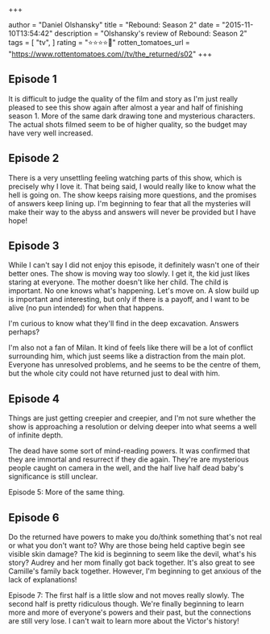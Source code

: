 +++

author = "Daniel Olshansky"
title = "Rebound: Season 2"
date = "2015-11-10T13:54:42"
description = "Olshansky's review of Rebound: Season 2"
tags = [
    "tv",
]
rating = "⭐⭐⭐⭐🌟"
rotten_tomatoes_url = "https://www.rottentomatoes.com//tv/the_returned/s02"
+++

Episode 1
-------------
It is difficult to judge the quality of the film and story as I'm just really pleased to see this show again after almost a year and half of finishing season 1. More of the same dark drawing tone and mysterious characters. The actual shots filmed seem to be of higher quality, so the budget may have very well increased.

Episode 2
-------------
There is a very unsettling feeling watching parts of this show, which is precisely why I love it. That being said, I would really like to know what the hell is going on. The show keeps raising more questions, and the promises of answers keep lining up. I'm beginning to fear that all the mysteries will make their way to the abyss and answers will never be provided but I have hope!

Episode 3
-------------
While I can't say I did not enjoy this episode, it definitely wasn't one of their better ones. The show is moving way too slowly. I get it, the kid just likes staring at everyone. The mother doesn't like her child. The child is important. No one knows what's happening. Let's move on. A slow build up is important and interesting, but only if there is a payoff, and I want to be alive (no pun intended) for when that happens. 

I'm curious to know what they'll find in the deep excavation. Answers perhaps?

I'm also not a fan of Milan. It kind of feels like there will be a lot of conflict surrounding him, which just seems like a distraction from the main plot. Everyone has unresolved problems, and he seems to be the centre of them, but the whole city could not have returned just to deal with him.

Episode 4
-------------
Things are just getting creepier and creepier, and I'm not sure whether the show is approaching a resolution or delving deeper into what seems a well of infinite depth.

The dead have some sort of mind-reading powers. It was confirmed that they are immortal and resurrect if they die again. They're are mysterious people caught on camera in the well, and the half live half dead baby's significance is still unclear.

Episode 5: More of the same thing.

Episode 6
-------------
Do the returned have powers to make you do/think something that's not real or what you don't want to? Why are those being held captive begin see visible skin damage? The kid is beginning to seem like the devil, what's his story? Audrey and her mom finally got back together. It's also great to see Camille's family back together. However, I'm beginning to get anxious of the lack of explanations!

Episode 7: The first half is a little slow and not moves really slowly. The second half is pretty ridiculous though. We're finally beginning to learn more and more of everyone's powers and their past, but the connections are still very lose. I can't wait to learn more about the Victor's history!

